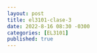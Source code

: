 ```yaml
---
layout: post
title: el3101-clase-3
date: 2022-8-16 08:30 -0300
categories: [EL3101]
published: true
---
```


